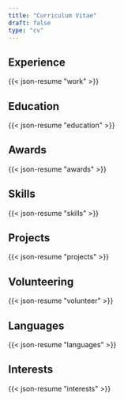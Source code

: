```yaml
---
title: "Curriculum Vitae"
draft: false
type: "cv"
---
```


## Experience

{{< json-resume "work" >}}

## Education

{{< json-resume "education" >}}

## Awards

{{< json-resume "awards" >}}

## Skills

{{< json-resume "skills" >}}

## Projects

{{< json-resume "projects" >}}

## Volunteering

{{< json-resume "volunteer" >}}

## Languages

{{< json-resume "languages" >}}

## Interests

{{< json-resume "interests" >}}

